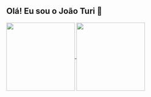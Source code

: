 ## Olá! Eu sou o João Turi 👋

<a href="https://github.com/pstjoao/github-readme-stats">
  <img height=180em align="center" src="https://github-readme-stats.vercel.app/api?username=pstjoao&show_icons=true&theme=dracula&include_all_commits=true" />
</a>
<a href="https://github.com/pstjoao/convoychat">
  <img height=180em align="center" src="https://github-readme-stats.vercel.app/api/top-langs?username=pstjoao&layout=compact&border_radius=1&langs_count=8&theme=dracula" />
</a>
